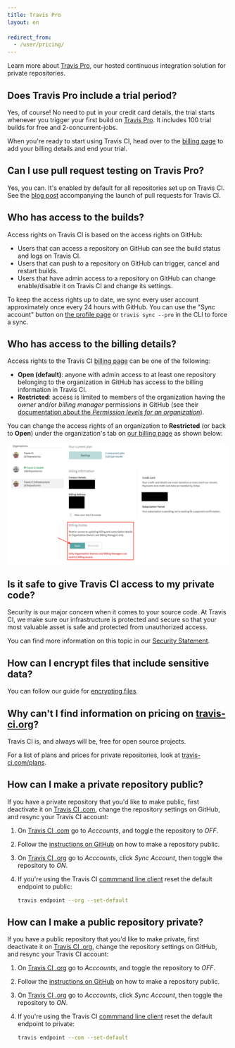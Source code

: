 ```yaml
---
title: Travis Pro
layout: en

redirect_from:
  - /user/pricing/
---
```


<div id="toc"></div>

Learn more about [Travis Pro](http://travis-ci.com), our hosted
continuous integration solution for private repositories.

## Does Travis Pro include a trial period?

Yes, of course! No need to put in your credit card details, the trial starts whenever you trigger your first build on [Travis Pro](http://travis-ci.com). It includes 100 trial builds for free and 2-concurrent-jobs.

When you're ready to start using Travis CI, head over to the [billing page](https://billing.travis-ci.com/) to add your billing details and end your trial.

## Can I use pull request testing on Travis Pro?

Yes, you can. It's enabled by default for all repositories set up on Travis CI. See
the [blog
post](http://blog.travis-ci.com/announcing-pull-request-support/)
accompanying the launch of pull requests for Travis CI.

## Who has access to the builds?

Access rights on Travis CI is based on the access rights on GitHub:

- Users that can access a repository on GitHub can see the build status and logs on Travis CI.
- Users that can push to a repository on GitHub can trigger, cancel and restart builds.
- Users that have admin access to a repository on GitHub can change enable/disable it on Travis CI and change its settings.

To keep the access rights up to date, we sync every user account approximately once every 24 hours with GitHub. You can use the "Sync account" button on [the profile page](https://travis-ci.com/profile) or `travis sync --pro` in the CLI to force a sync.

## Who has access to the billing details?

Access rights to the Travis CI [billing page](https://billing.travis-ci.com) can be one of the following:

- **Open (default)**: anyone with admin access to at least one repository belonging to the organization in GitHub has access to the billing information in Travis CI.
- **Restricted**: access is limited to members of the organization having the _owner_ and/or _billing manager_ permissions in GitHub (see their [documentation about the _Permission levels for an organization_](https://help.github.com/articles/permission-levels-for-an-organization/)).

You can change the access rights of an organization to **Restricted** (or back to **Open**) under the organization's tab on [our billing page](https://billing.travis-ci.com) as shown below:

![Billing access toggle](/images/admin_only_toggle.png "Billing access toggle")

## Is it safe to give Travis CI access to my private code?

Security is our major concern when it comes to your source code. At Travis CI, we make sure our infrastructure is protected and secure so that your most valuable asset is safe and protected from unauthorized access.

You can find more information on this topic in our [Security Statement](https://billing.travis-ci.com/pages/security).

## How can I encrypt files that include sensitive data?

You can follow our guide for [encrypting files](/user/encrypting-files/).

## Why can't I find information on pricing on [travis-ci.org](https://travis-ci.org)?

Travis CI is, and always will be, free for open source projects.

For a list of plans and prices for private repositories, look at
[travis-ci.com/plans](https://travis-ci.com/plans).

## How can I make a private repository public?

If you have a private repository that you'd like to make public, first
deactivate it on [Travis CI .com](https://travis-ci.com), change the repository
settings on GitHub, and resync your Travis CI account:

1. On [Travis CI .com](https://travis-ci.com) go to *Acccounts*, and toggle the
   repository to *OFF*.

1. Follow the [instructions on
GitHub](https://help.github.com/articles/making-a-private-repository-public/) on
how to make a repository public.

2. On [Travis CI .org](https://travis-ci.org) go to *Acccounts*, click *Sync
   Account*, then toggle the repository to *ON*.

5. If you're using the Travis CI [commmand line client](https://github.com/travis-ci/travis.rb#readme)
   reset the default endpoint to public:

   ```sh
   travis endpoint --org --set-default
   ```

## How can I make a public repository private?

If you have a public repository that you'd like to make private, first
deactivate it on [Travis CI .org](https://travis-ci.org), change the repository
settings on GitHub, and resync your Travis CI account:

1. On [Travis CI .org](https://travis-ci.org) go to *Acccounts*, and toggle the
   repository to *OFF*.

1. Follow the [instructions on
GitHub](https://help.github.com/articles/making-a-public-repository-private/) on
how to make a repository public.

2. On [Travis CI .org](https://travis-ci.org) go to *Acccounts*, click *Sync
   Account*, then toggle the repository to *ON*.

5. If you're using the Travis CI [commmand line client](https://github.com/travis-ci/travis.rb#readme)
   reset the default endpoint to private:

   ```sh
   travis endpoint --com --set-default
   ```
